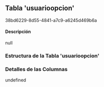 
## Tabla 'usuarioopcion'
38bd6229-8d55-4841-a7c9-a6245d469b6a
#### Descripción

null

### Estructura de la Tabla 'usuarioopcion'




### Detalles de las Columnas
undefined

